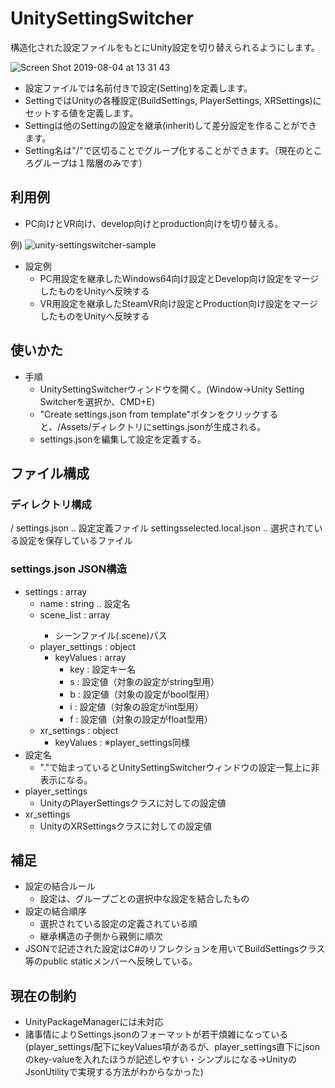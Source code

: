 # UnitySettingSwitcher

構造化された設定ファイルをもとにUnity設定を切り替えられるようにします。

![Screen Shot 2019-08-04 at 13 31 43](https://user-images.githubusercontent.com/4578728/62419488-4177fc00-b6bc-11e9-8409-19a2c3d287b3.png)

* 設定ファイルでは名前付きで設定(Setting)を定義します。
* SettingではUnityの各種設定(BuildSettings, PlayerSettings, XRSettings)にセットする値を定義します。
* Settingは他のSettingの設定を継承(inherit)して差分設定を作ることができます。
* Setting名は"/"で区切ることでグループ化することができます。（現在のところグループは１階層のみです）

## 利用例

- PC向けとVR向け、develop向けとproduction向けを切り替える。

例)
![unity-settingswitcher-sample](https://user-images.githubusercontent.com/4578728/62419417-8438d480-b6ba-11e9-8c12-69abba41261e.png)
* 設定例
    * PC用設定を継承したWindows64向け設定とDevelop向け設定をマージしたものをUnityへ反映する
    * VR用設定を継承したSteamVR向け設定とProduction向け設定をマージしたものをUnityへ反映する


## 使いかた

- 手順
  - UnitySettingSwitcherウィンドウを開く。(Window->Unity Setting Switcherを選択か、CMD+E)
  - "Create settings.json from template"ボタンをクリックすると、/Assets/ディレクトリにsettings.jsonが生成される。
  - settings.jsonを編集して設定を定義する。

## ファイル構成

### ディレクトリ構成

/<Assets>
	settings.json .. 設定定義ファイル
	settingsselected.local.json .. 選択されている設定を保存しているファイル

### settings.json JSON構造

- settings : array
  - name : string .. 設定名
  - scene_list : array<string>
    - シーンファイル(.scene)パス
  - player_settings : object
    - keyValues : array
      - key : 設定キー名
      - s : 設定値（対象の設定がstring型用）
      - b : 設定値（対象の設定がbool型用）
      - i : 設定値（対象の設定がint型用）
      - f : 設定値（対象の設定がfloat型用）
  - xr_settings : object
    - keyValues : ※player_settings同様
- 設定名
  - "."で始まっているとUnitySettingSwitcherウィンドウの設定一覧上に非表示になる。
- player_settings
  - UnityのPlayerSettingsクラスに対しての設定値
- xr_settings
  - UnityのXRSettingsクラスに対しての設定値

## 補足

- 設定の結合ルール
  - 設定は、グループごとの選択中な設定を結合したもの
- 設定の結合順序
  - 選択されている設定の定義されている順
  - 継承構造の子側から親側に順次
- JSONで記述された設定はC#のリフレクションを用いてBuildSettingsクラス等のpublic staticメンバーへ反映している。

## 現在の制約

* UnityPackageManagerには未対応
* 諸事情によりSettings.jsonのフォーマットが若干煩雑になっている
  (player_settings/配下にkeyValues項があるが、player_settings直下にjsonのkey-valueを入れたほうが記述しやすい・シンプルになる→UnityのJsonUtilityで実現する方法がわからなかった)
